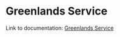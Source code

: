 # Greenlands Service

Link to documentation: [Greenlands Service](/Docs/Service/Getting-Started.md)
